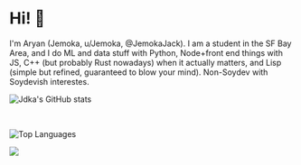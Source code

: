 # Hi! 👋

I'm Aryan (Jemoka, u/Jemoka, @JemokaJack). I am a student in the SF Bay Area, and I do ML and data stuff with Python, Node+front end things with JS, C++ (but probably Rust nowadays) when it actually matters, and Lisp (simple but refined, guaranteed to blow your mind). Non-Soydev with Soydevish interestes.

![Jdka's GitHub stats](https://github-readme-stats.vercel.app/api?username=Jdka1&theme=radical&show_icons=true&count_private=true)

<br>

![Top Languages](https://github-readme-stats.vercel.app/api/top-langs/?username=Jdka1&layout=compact&theme=radical)



![](https://github-profile-summary-cards.vercel.app/api/cards/profile-details?username=Jdka1&theme=radical)
